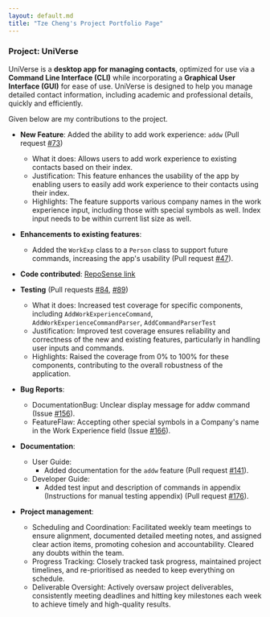 ```yaml
---
layout: default.md
title: "Tze Cheng's Project Portfolio Page"
---
```



### Project: UniVerse

UniVerse is a **desktop app for managing contacts**, optimized for use via a **Command Line Interface (CLI)**
while incorporating a **Graphical User Interface (GUI)** for ease of use. UniVerse is designed to help you manage
detailed contact information, including academic and professional details, quickly and efficiently.

Given below are my contributions to the project.

* **New Feature**: Added the ability to add work experience: `addw` (Pull request [\#73](https://github.com/AY2425S1-CS2103T-T17-1/tp/pull/73))
    * What it does: Allows users to add work experience to existing contacts based on their index.
    * Justification: This feature enhances the usability of the app by enabling users to easily add work experience to their contacts using their index. 
    * Highlights: The feature supports various company names in the work experience input, including those with special symbols as well. Index input needs to be within current list size as well. 

* **Enhancements to existing features**:
  * Added the `WorkExp` class to a `Person` class to support future commands, increasing the app's usability (Pull request [\#47](https://github.com/AY2425S1-CS2103T-T17-1/tp/pull/47)).
    
* **Code contributed**: [RepoSense link](https://nus-cs2103-ay2425s1.github.io/tp-dashboard/?search=T17-1&sort=groupTitle&sortWithin=title&timeframe=commit&mergegroup=&groupSelect=groupByRepos&breakdown=true&checkedFileTypes=docs~functional-code~test-code~other&since=2024-09-20&tabOpen=true&tabType=authorship&tabAuthor=kuiktzecheng&tabRepo=AY2425S1-CS2103T-T17-1%2Ftp%5Bmaster%5D&authorshipIsMergeGroup=false&authorshipFileTypes=docs~functional-code~test-code&authorshipIsBinaryFileTypeChecked=false&authorshipIsIgnoredFilesChecked=false)

* **Testing** (Pull requests [\#84](https://github.com/AY2425S1-CS2103T-T17-1/tp/pull/84), [\#89](https://github.com/AY2425S1-CS2103T-T17-1/tp/pull/89))
    * What it does: Increased test coverage for specific components, including `AddWorkExperienceCommand`, `AddWorkExperienceCommandParser`, `AddCommandParserTest`
    * Justification: Improved test coverage ensures reliability and correctness of the new and existing features, particularly in handling user inputs and commands.
    * Highlights: Raised the coverage from 0% to 100% for these components, contributing to the overall robustness of the application.

* **Bug Reports**:
    * DocumentationBug: Unclear display message for addw command (Issue [\#156](https://github.com/AY2425S1-CS2103T-T17-1/tp/pull/156)).
    * FeatureFlaw: Accepting other special symbols in a Company's name in the Work Experience field (Issue [\#166](https://github.com/AY2425S1-CS2103T-T17-1/tp/issues/166)).

* **Documentation**:
    * User Guide:
        * Added documentation for the `addw` feature (Pull request [\#141](https://github.com/AY2425S1-CS2103T-T17-1/tp/pull/141)).
    * Developer Guide:
        * Added test input and description of commands in appendix (Instructions for manual testing appendix) (Pull request [\#176](https://github.com/AY2425S1-CS2103T-T17-1/tp/pull/176)).

* **Project management**:
    * Scheduling and Coordination: Facilitated weekly team meetings to ensure alignment, documented detailed meeting notes, and assigned clear action items, promoting cohesion and accountability. Cleared any doubts within the team. 
    * Progress Tracking: Closely tracked task progress, maintained project timelines, and re-prioritised as needed to keep everything on schedule.
    * Deliverable Oversight: Actively oversaw project deliverables, consistently meeting deadlines and hitting key milestones each week to achieve timely and high-quality results.

